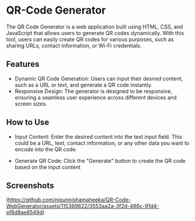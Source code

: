 
# QR-Code Generator

The QR Code Generator is a web application built using HTML, CSS, and JavaScript that allows users to generate QR codes dynamically. With this tool, users can easily create QR codes for various purposes, such as sharing URLs, contact information, or Wi-Fi credentials.


## Features

- Dynamic QR Code Generation: Users can input their desired content, such as a URL or text, and generate a QR code instantly.
- Responsive Design: The generator is designed to be responsive, ensuring a seamless user experience across different devices and screen sizes.


## How to Use

- Input Content: Enter the desired content into the text input field. This could be a URL, text, contact information, or any other data you want to encode into the QR code.

- Generate QR Code: Click the "Generate" button to create the QR code based on the input content



## Screenshots

(https://github.com/nipunnishamaheeka/QR-Code-WebGenerator/assets/115369622/3553aa2a-3f2d-486c-91d4-ef8d8ae8549d)


